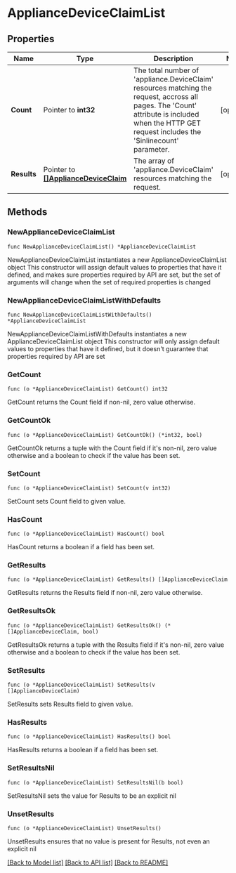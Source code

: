 # ApplianceDeviceClaimList

## Properties

Name | Type | Description | Notes
------------ | ------------- | ------------- | -------------
**Count** | Pointer to **int32** | The total number of &#39;appliance.DeviceClaim&#39; resources matching the request, accross all pages. The &#39;Count&#39; attribute is included when the HTTP GET request includes the &#39;$inlinecount&#39; parameter. | [optional] 
**Results** | Pointer to [**[]ApplianceDeviceClaim**](appliance.DeviceClaim.md) | The array of &#39;appliance.DeviceClaim&#39; resources matching the request. | [optional] 

## Methods

### NewApplianceDeviceClaimList

`func NewApplianceDeviceClaimList() *ApplianceDeviceClaimList`

NewApplianceDeviceClaimList instantiates a new ApplianceDeviceClaimList object
This constructor will assign default values to properties that have it defined,
and makes sure properties required by API are set, but the set of arguments
will change when the set of required properties is changed

### NewApplianceDeviceClaimListWithDefaults

`func NewApplianceDeviceClaimListWithDefaults() *ApplianceDeviceClaimList`

NewApplianceDeviceClaimListWithDefaults instantiates a new ApplianceDeviceClaimList object
This constructor will only assign default values to properties that have it defined,
but it doesn't guarantee that properties required by API are set

### GetCount

`func (o *ApplianceDeviceClaimList) GetCount() int32`

GetCount returns the Count field if non-nil, zero value otherwise.

### GetCountOk

`func (o *ApplianceDeviceClaimList) GetCountOk() (*int32, bool)`

GetCountOk returns a tuple with the Count field if it's non-nil, zero value otherwise
and a boolean to check if the value has been set.

### SetCount

`func (o *ApplianceDeviceClaimList) SetCount(v int32)`

SetCount sets Count field to given value.

### HasCount

`func (o *ApplianceDeviceClaimList) HasCount() bool`

HasCount returns a boolean if a field has been set.

### GetResults

`func (o *ApplianceDeviceClaimList) GetResults() []ApplianceDeviceClaim`

GetResults returns the Results field if non-nil, zero value otherwise.

### GetResultsOk

`func (o *ApplianceDeviceClaimList) GetResultsOk() (*[]ApplianceDeviceClaim, bool)`

GetResultsOk returns a tuple with the Results field if it's non-nil, zero value otherwise
and a boolean to check if the value has been set.

### SetResults

`func (o *ApplianceDeviceClaimList) SetResults(v []ApplianceDeviceClaim)`

SetResults sets Results field to given value.

### HasResults

`func (o *ApplianceDeviceClaimList) HasResults() bool`

HasResults returns a boolean if a field has been set.

### SetResultsNil

`func (o *ApplianceDeviceClaimList) SetResultsNil(b bool)`

 SetResultsNil sets the value for Results to be an explicit nil

### UnsetResults
`func (o *ApplianceDeviceClaimList) UnsetResults()`

UnsetResults ensures that no value is present for Results, not even an explicit nil

[[Back to Model list]](../README.md#documentation-for-models) [[Back to API list]](../README.md#documentation-for-api-endpoints) [[Back to README]](../README.md)


